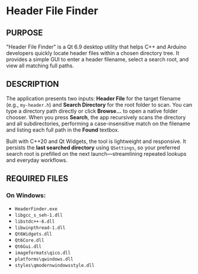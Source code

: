 # Header File Finder

## PURPOSE
"Header File Finder" is a Qt 6.9 desktop utility that helps C++ and Arduino developers quickly locate header files within a chosen directory tree. It provides a simple GUI to enter a header filename, select a search root, and view all matching full paths.

## DESCRIPTION
The application presents two inputs: **Header File** for the target filename (e.g., `my-header.h`) and **Search Directory** for the root folder to scan. You can type a directory path directly or click **Browse…** to open a native folder chooser. When you press **Search**, the app recursively scans the directory and all subdirectories, performing a case-insensitive match on the filename and listing each full path in the **Found** textbox.

Built with C++20 and Qt Widgets, the tool is lightweight and responsive. It persists the **last searched directory** using `QSettings`, so your preferred search root is prefilled on the next launch—streamlining repeated lookups and everyday workflows.

## REQUIRED FILES
### On Windows:
* `HeaderFinder.exe`
* `libgcc_s_seh-1.dll`
* `libstdc++-6.dll`
* `libwinpthread-1.dll`
* `Qt6Widgets.dll`
* `Qt6Core.dll`
* `Qt6Gui.dll`
* `imageformats\qico.dll`
* `platforms\qwindows.dll`
* `styles\qmodernwindowsstyle.dll`

